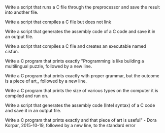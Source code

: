 Write a script that runs a C file through the preprocessor and save the result into another file.

Write a script that compiles a C file but does not link

Write a script that generates the assembly code of a C code and save it in an output file.

Write a script that compiles a C file and creates an executable named cisfun.

Write a C program that prints exactly "Programming is like building a multilingual puzzle, followed by a new line.

Write a C program that prints exactly with proper grammar, but the outcome is a piece of art,, followed by a new line.

Write a C program that prints the size of various types on the computer it is compiled and run on.

Write a script that generates the assembly code (Intel syntax) of a C code and save it in an output file.

Write a C program that prints exactly and that piece of art is useful" - Dora Korpar, 2015-10-19, followed by a new line, to the standard error
